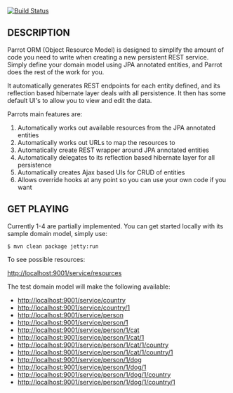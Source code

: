 [![Build Status](http://craigcook.co.uk/build/job/Parrot/badge/icon)](http://craigcook.co.uk/build/job/Parrot/)

## DESCRIPTION

Parrot ORM (Object Resource Model) is designed to simplify the amount of code you need to write when creating a new persistent REST service.
Simply define your domain model using JPA annotated entities, and Parrot does the rest of the work for you.

It automatically generates REST endpoints for each entity defined, and its reflection based hibernate layer deals with all persistence.
It then has some default UI's to allow you to view and edit the data.

Parrots main features are:
   1. Automatically works out available resources from the JPA annotated entities
   2. Automatically works out URLs to map the resources to
   3. Automatically create REST wrapper around JPA annotated entities
   4. Automatically delegates to its reflection based hibernate layer for all persistence
   5. Automatically creates Ajax based UIs for CRUD of entities
   6. Allows override hooks at any point so you can use your own code if you want

## GET PLAYING

Currently 1-4 are partially implemented. You can get started locally with its sample domain model, simply use:

    $ mvn clean package jetty:run

To see possible resources:

[http://localhost:9001/service/resources](http://localhost:9001/service/resources)

The test domain model will make the following available:

* [http://localhost:9001/service/country](http://localhost:9001/service/country)
* [http://localhost:9001/service/country/1](http://localhost:9001/service/country/1)
* [http://localhost:9001/service/person](http://localhost:9001/service/person)
* [http://localhost:9001/service/person/1](http://localhost:9001/service/person/1)
* [http://localhost:9001/service/person/1/cat](http://localhost:9001/service/person/1/cat)
* [http://localhost:9001/service/person/1/cat/1](http://localhost:9001/service/person/1/cat/1)
* [http://localhost:9001/service/person/1/cat/1/country](http://localhost:9001/service/person/1/cat/1/country)
* [http://localhost:9001/service/person/1/cat/1/country/1](http://localhost:9001/service/person/1/cat/1/country/1)
* [http://localhost:9001/service/person/1/dog](http://localhost:9001/service/person/1/dog)
* [http://localhost:9001/service/person/1/dog/1](http://localhost:9001/service/person/1/dog/1)
* [http://localhost:9001/service/person/1/dog/1/country](http://localhost:9001/service/person/1/dog/1/country)
* [http://localhost:9001/service/person/1/dog/1/country/1](http://localhost:9001/service/person/1/dog/1/country/1)
